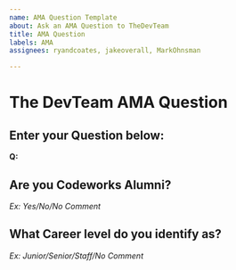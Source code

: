 ```yaml
---
name: AMA Question Template
about: Ask an AMA Question to TheDevTeam
title: AMA Question
labels: AMA
assignees: ryandcoates, jakeoverall, MarkOhnsman

---
```


# The DevTeam AMA Question

## Enter your Question below:
__Q:__ 

## Are you Codeworks Alumni?
_Ex: Yes/No/No Comment_

## What Career level do you identify as?
_Ex: Junior/Senior/Staff/No Comment_
